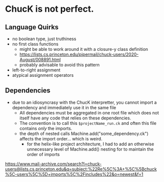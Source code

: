 # ChucK is not perfect.

## Language Quirks

- no boolean type, just truthiness
- no first class functions
  - might be able to work around it with a closure-y class definition
  - https://lists.cs.princeton.edu/pipermail/chuck-users/2020-August/008891.html
  - probably advisable to avoid this pattern
- left-to-right assignment
- atypical assignment operators

## Dependencies

- due to an idiosyncrasy with the ChucK interpretter, you cannot import a dependency and immediately use it in the same file
  - All dependencies must be aggregated in one root file which does not itself have any code that relies on these dependencies.
  - The convention is to call this `$projectName_run.ck` and often this file contains _only_ the imports.
  - the depth of nested calls Machine.add("some_dependency.ck") affects the import order... which is weird.
    - for the helix-like project architecture, I had to add an otherwise unnecessary level of Machine.add() nesting for to maintain the order of imports

https://www.mail-archive.com/search?l=chuck-users@lists.cs.princeton.edu&q=subject:%22Re%5C%3A+%5C%5Bchuck%5C-users%5C%5D+imports%5C%2Fincludes%22&o=newest&f=1
